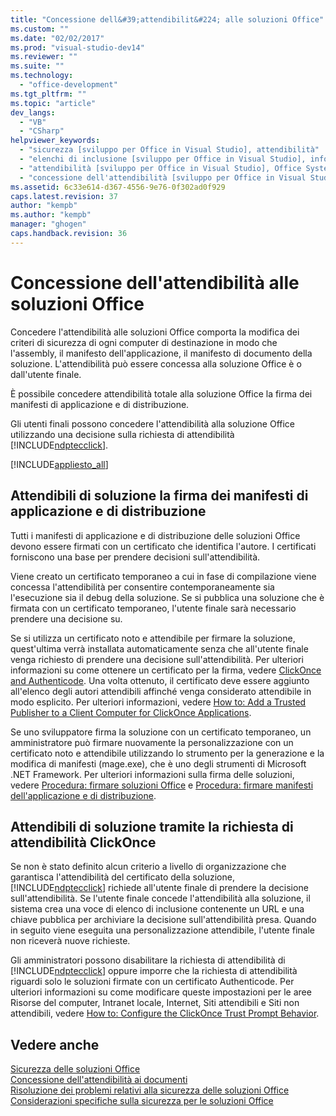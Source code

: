 ```yaml
---
title: "Concessione dell&#39;attendibilit&#224; alle soluzioni Office"
ms.custom: ""
ms.date: "02/02/2017"
ms.prod: "visual-studio-dev14"
ms.reviewer: ""
ms.suite: ""
ms.technology: 
  - "office-development"
ms.tgt_pltfrm: ""
ms.topic: "article"
dev_langs: 
  - "VB"
  - "CSharp"
helpviewer_keywords: 
  - "sicurezza [sviluppo per Office in Visual Studio], attendibilità"
  - "elenchi di inclusione [sviluppo per Office in Visual Studio], informazioni sugli elenchi di inclusione"
  - "attendibilità [sviluppo per Office in Visual Studio], Office System 2007"
  - "concessione dell'attendibilità [sviluppo per Office in Visual Studio]"
ms.assetid: 6c33e614-d367-4556-9e76-0f302ad0f929
caps.latest.revision: 37
author: "kempb"
ms.author: "kempb"
manager: "ghogen"
caps.handback.revision: 36
---
```

# Concessione dell&#39;attendibilit&#224; alle soluzioni Office
  Concedere l'attendibilità alle soluzioni Office comporta la modifica dei criteri di sicurezza di ogni computer di destinazione in modo che l'assembly, il manifesto dell'applicazione, il manifesto di documento della soluzione.  L'attendibilità può essere concessa alla soluzione Office è o dall'utente finale.  
  
 È possibile concedere attendibilità totale alla soluzione Office la firma dei manifesti di applicazione e di distribuzione.  
  
 Gli utenti finali possono concedere l'attendibilità alla soluzione Office utilizzando una decisione sulla richiesta di attendibilità [!INCLUDE[ndptecclick](../vsto/includes/ndptecclick-md.md)].  
  
 [!INCLUDE[appliesto_all](../vsto/includes/appliesto-all-md.md)]  
  
##  <a name="Signing"></a> Attendibili di soluzione la firma dei manifesti di applicazione e di distribuzione  
 Tutti i manifesti di applicazione e di distribuzione delle soluzioni Office devono essere firmati con un certificato che identifica l'autore.  I certificati forniscono una base per prendere decisioni sull'attendibilità.  
  
 Viene creato un certificato temporaneo a cui in fase di compilazione viene concessa l'attendibilità per consentire contemporaneamente sia l'esecuzione sia il debug della soluzione.  Se si pubblica una soluzione che è firmata con un certificato temporaneo, l'utente finale sarà necessario prendere una decisione su.  
  
 Se si utilizza un certificato noto e attendibile per firmare la soluzione, quest'ultima verrà installata automaticamente senza che all'utente finale venga richiesto di prendere una decisione sull'attendibilità.  Per ulteriori informazioni su come ottenere un certificato per la firma, vedere [ClickOnce and Authenticode](../deployment/clickonce-and-authenticode.md).  Una volta ottenuto, il certificato deve essere aggiunto all'elenco degli autori attendibili affinché venga considerato attendibile in modo esplicito.  Per ulteriori informazioni, vedere [How to: Add a Trusted Publisher to a Client Computer for ClickOnce Applications](~/deployment/how-to-add-a-trusted-publisher-to-a-client-computer-for-clickonce-applications.md).  
  
 Se uno sviluppatore firma la soluzione con un certificato temporaneo, un amministratore può firmare nuovamente la personalizzazione con un certificato noto e attendibile utilizzando lo strumento per la generazione e la modifica di manifesti \(mage.exe\), che è uno degli strumenti di Microsoft .NET Framework.  Per ulteriori informazioni sulla firma delle soluzioni, vedere [Procedura: firmare soluzioni Office](../vsto/how-to-sign-office-solutions.md) e [Procedura: firmare manifesti dell'applicazione e di distribuzione](~/ide/how-to-sign-application-and-deployment-manifests.md).  
  
##  <a name="TrustPrompt"></a> Attendibili di soluzione tramite la richiesta di attendibilità ClickOnce  
 Se non è stato definito alcun criterio a livello di organizzazione che garantisca l'attendibilità del certificato della soluzione, [!INCLUDE[ndptecclick](../vsto/includes/ndptecclick-md.md)] richiede all'utente finale di prendere la decisione sull'attendibilità.  Se l'utente finale concede l'attendibilità alla soluzione, il sistema crea una voce di elenco di inclusione contenente un URL e una chiave pubblica per archiviare la decisione sull'attendibilità presa.  Quando in seguito viene eseguita una personalizzazione attendibile, l'utente finale non riceverà nuove richieste.  
  
 Gli amministratori possono disabilitare la richiesta di attendibilità di [!INCLUDE[ndptecclick](../vsto/includes/ndptecclick-md.md)] oppure imporre che la richiesta di attendibilità riguardi solo le soluzioni firmate con un certificato Authenticode.  Per ulteriori informazioni su come modificare queste impostazioni per le aree Risorse del computer, Intranet locale, Internet, Siti attendibili e Siti non attendibili, vedere [How to: Configure the ClickOnce Trust Prompt Behavior](~/deployment/how-to-configure-the-clickonce-trust-prompt-behavior.md).  
  
## Vedere anche  
 [Sicurezza delle soluzioni Office](../vsto/securing-office-solutions.md)   
 [Concessione dell'attendibilità ai documenti](../vsto/granting-trust-to-documents.md)   
 [Risoluzione dei problemi relativi alla sicurezza delle soluzioni Office](../vsto/troubleshooting-office-solution-security.md)   
 [Considerazioni specifiche sulla sicurezza per le soluzioni Office](../vsto/specific-security-considerations-for-office-solutions.md)  
  
  